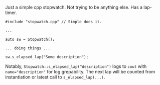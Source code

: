 Just a simple cpp stopwatch. Not trying to be anything else. Has a lap-timer.

```
#include "stopwatch.cpp" // Simple does it.

...

auto sw = Stopwatch();

... doing things ...

sw.s_elapsed_lap("Some description"); 
```

Notably, `Stopwatch::s_elapsed_lap("description")` logs to `cout` with `name="description"` for log grepability. The next lap will be counted from instantiation or latest call to `s_elapsed_lap(...)`.